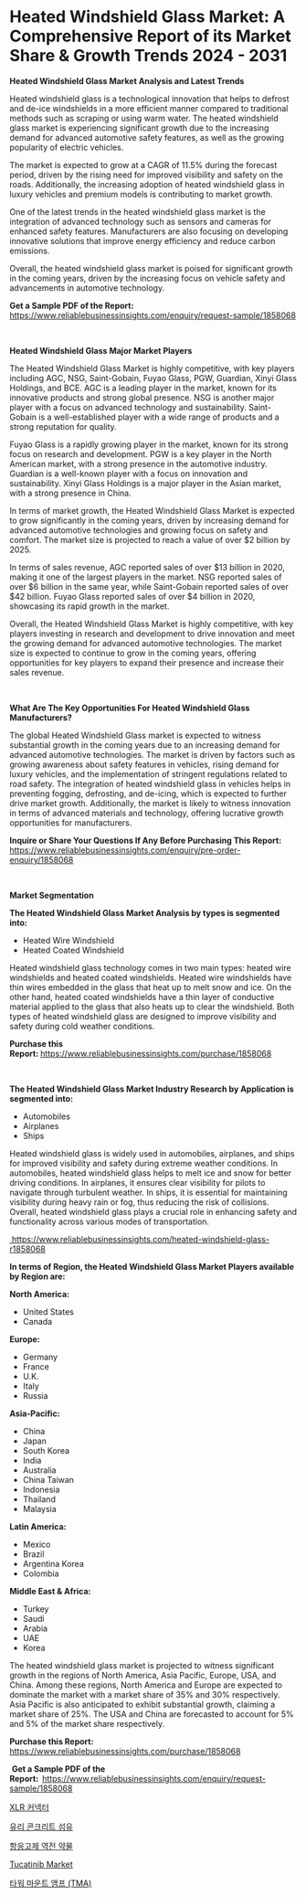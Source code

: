 <p><h1>Heated Windshield Glass Market: A Comprehensive Report of its Market Share & Growth Trends 2024 - 2031</h1></p><p><strong>Heated Windshield Glass Market Analysis and Latest Trends</strong></p>
<p><p>Heated windshield glass is a technological innovation that helps to defrost and de-ice windshields in a more efficient manner compared to traditional methods such as scraping or using warm water. The heated windshield glass market is experiencing significant growth due to the increasing demand for advanced automotive safety features, as well as the growing popularity of electric vehicles.</p><p>The market is expected to grow at a CAGR of 11.5% during the forecast period, driven by the rising need for improved visibility and safety on the roads. Additionally, the increasing adoption of heated windshield glass in luxury vehicles and premium models is contributing to market growth.</p><p>One of the latest trends in the heated windshield glass market is the integration of advanced technology such as sensors and cameras for enhanced safety features. Manufacturers are also focusing on developing innovative solutions that improve energy efficiency and reduce carbon emissions.</p><p>Overall, the heated windshield glass market is poised for significant growth in the coming years, driven by the increasing focus on vehicle safety and advancements in automotive technology.</p></p>
<p><strong>Get a Sample PDF of the Report:&nbsp;</strong> <a href="https://www.reliablebusinessinsights.com/enquiry/request-sample/1858068">https://www.reliablebusinessinsights.com/enquiry/request-sample/1858068</a></p>
<p>&nbsp;</p>
<p><strong>Heated Windshield Glass Major Market Players</strong></p>
<p><p>The Heated Windshield Glass Market is highly competitive, with key players including AGC, NSG, Saint-Gobain, Fuyao Glass, PGW, Guardian, Xinyi Glass Holdings, and BCE. AGC is a leading player in the market, known for its innovative products and strong global presence. NSG is another major player with a focus on advanced technology and sustainability. Saint-Gobain is a well-established player with a wide range of products and a strong reputation for quality.</p><p>Fuyao Glass is a rapidly growing player in the market, known for its strong focus on research and development. PGW is a key player in the North American market, with a strong presence in the automotive industry. Guardian is a well-known player with a focus on innovation and sustainability. Xinyi Glass Holdings is a major player in the Asian market, with a strong presence in China.</p><p>In terms of market growth, the Heated Windshield Glass Market is expected to grow significantly in the coming years, driven by increasing demand for advanced automotive technologies and growing focus on safety and comfort. The market size is projected to reach a value of over $2 billion by 2025.</p><p>In terms of sales revenue, AGC reported sales of over $13 billion in 2020, making it one of the largest players in the market. NSG reported sales of over $6 billion in the same year, while Saint-Gobain reported sales of over $42 billion. Fuyao Glass reported sales of over $4 billion in 2020, showcasing its rapid growth in the market.</p><p>Overall, the Heated Windshield Glass Market is highly competitive, with key players investing in research and development to drive innovation and meet the growing demand for advanced automotive technologies. The market size is expected to continue to grow in the coming years, offering opportunities for key players to expand their presence and increase their sales revenue.</p></p>
<p>&nbsp;</p>
<p><strong>What Are The Key Opportunities For Heated Windshield Glass Manufacturers?</strong></p>
<p><p>The global Heated Windshield Glass market is expected to witness substantial growth in the coming years due to an increasing demand for advanced automotive technologies. The market is driven by factors such as growing awareness about safety features in vehicles, rising demand for luxury vehicles, and the implementation of stringent regulations related to road safety. The integration of heated windshield glass in vehicles helps in preventing fogging, defrosting, and de-icing, which is expected to further drive market growth. Additionally, the market is likely to witness innovation in terms of advanced materials and technology, offering lucrative growth opportunities for manufacturers.</p></p>
<p><strong>Inquire or Share Your Questions If Any Before Purchasing This Report:</strong> <a href="https://www.reliablebusinessinsights.com/enquiry/pre-order-enquiry/1858068">https://www.reliablebusinessinsights.com/enquiry/pre-order-enquiry/1858068</a></p>
<p>&nbsp;</p>
<p><strong>Market Segmentation</strong></p>
<p><strong>The Heated Windshield Glass Market Analysis by types is segmented into:</strong></p>
<p><ul><li>Heated Wire Windshield</li><li>Heated Coated Windshield</li></ul></p>
<p><p>Heated windshield glass technology comes in two main types: heated wire windshields and heated coated windshields. Heated wire windshields have thin wires embedded in the glass that heat up to melt snow and ice. On the other hand, heated coated windshields have a thin layer of conductive material applied to the glass that also heats up to clear the windshield. Both types of heated windshield glass are designed to improve visibility and safety during cold weather conditions.</p></p>
<p><strong>Purchase this Report:&nbsp;</strong><a href="https://www.reliablebusinessinsights.com/purchase/1858068">https://www.reliablebusinessinsights.com/purchase/1858068</a></p>
<p>&nbsp;</p>
<p><strong>The Heated Windshield Glass Market Industry Research by Application is segmented into:</strong></p>
<p><ul><li>Automobiles</li><li>Airplanes</li><li>Ships</li></ul></p>
<p><p>Heated windshield glass is widely used in automobiles, airplanes, and ships for improved visibility and safety during extreme weather conditions. In automobiles, heated windshield glass helps to melt ice and snow for better driving conditions. In airplanes, it ensures clear visibility for pilots to navigate through turbulent weather. In ships, it is essential for maintaining visibility during heavy rain or fog, thus reducing the risk of collisions. Overall, heated windshield glass plays a crucial role in enhancing safety and functionality across various modes of transportation.</p></p>
<p><a href="https://www.reliablebusinessinsights.com/heated-windshield-glass-r1858068">&nbsp;https://www.reliablebusinessinsights.com/heated-windshield-glass-r1858068</a></p>
<p><strong>In terms of Region, the Heated Windshield Glass Market Players available by Region are:</strong></p>
<p>
    <p> <strong> North America: </strong>
        <ul>
            <li>United States</li>
            <li>Canada</li>
        </ul>
        </p> 
    <p> <strong> Europe: </strong>
        <ul>
            <li>Germany</li>
            <li>France</li>
            <li>U.K.</li>
            <li>Italy</li>
            <li>Russia</li>
        </ul>
        </p> 
    <p> <strong> Asia-Pacific: </strong>
        <ul>
            <li>China</li>
            <li>Japan</li>
            <li>South Korea</li>
            <li>India</li>
            <li>Australia</li>
            <li>China Taiwan</li>
            <li>Indonesia</li>
            <li>Thailand</li>
            <li>Malaysia</li>
        </ul>
        </p> 
    <p> <strong> Latin America: </strong>
        <ul>
            <li>Mexico</li>
            <li>Brazil</li>
            <li>Argentina Korea</li>
            <li>Colombia</li>
        </ul>
        </p> 
    <p> <strong> Middle East & Africa: </strong>
        <ul>
            <li>Turkey</li>
            <li>Saudi</li>
            <li>Arabia</li>
            <li>UAE</li>
            <li>Korea</li>
        </ul>
    </p>
    </p>
<p><p>The heated windshield glass market is projected to witness significant growth in the regions of North America, Asia Pacific, Europe, USA, and China. Among these regions, North America and Europe are expected to dominate the market with a market share of 35% and 30% respectively. Asia Pacific is also anticipated to exhibit substantial growth, claiming a market share of 25%. The USA and China are forecasted to account for 5% and 5% of the market share respectively.</p></p>
<p><strong>Purchase this Report: </strong><a href="https://www.reliablebusinessinsights.com/purchase/1858068">https://www.reliablebusinessinsights.com/purchase/1858068</a></p>
<p>&nbsp;<strong>Get a Sample PDF of the Report:&nbsp;&nbsp;</strong><a href="https://www.reliablebusinessinsights.com/enquiry/request-sample/1858068">https://www.reliablebusinessinsights.com/enquiry/request-sample/1858068</a></p>
<p><strong></strong></p>
<p><p><a href="https://medium.com/@ryderpfeffer/xlr-%EC%BB%A4%EB%84%A5%ED%84%B0-%EC%8B%9C%EC%9E%A5-%EA%B7%9C%EB%AA%A8%EB%8A%94-%EC%97%B0%ED%8F%89%EA%B7%A0-%EC%84%B1%EC%9E%A5%EB%A5%A0-cagr-%EC%9D%B4-%EB%A1%9C-%EC%84%B1%EC%9E%A5%ED%95%98%EA%B3%A0-%EC%9E%88%EC%9C%BC%EB%A9%B0-%EC%9D%B4-%EB%B3%B4%EA%B3%A0%EC%84%9C%EB%8A%94-2024%EB%85%84%EB%B6%80%ED%84%B0-2031%EB%85%84%EA%B9%8C%EC%A7%80-%EC%9C%A0%ED%98%95-%EC%9D%91%EC%9A%A9-%ED%94%84%EB%A1%9C%EA%B7%B8%EB%9E%A8-%EC%84%B1%EC%9E%A5-%EB%B0%8F-%EC%98%88%EC%B8%A1%EC%97%90-%EB%8C%80%ED%95%9C-%EB%B6%84%EC%84%9D%EC%9D%84-%EB%8B%A4%EB%A3%B9%EB%8B%88%EB%8B%A4-617bb001ab41">XLR 커넥터</a></p><p><a href="https://github.com/lzrvbyqzftro57/Market-Research-Report-List-2/blob/main/6647435140115.md">유리 콘크리트 섬유</a></p><p><a href="https://github.com/regina00882/Market-Research-Report-List-1/blob/main/2613085140114.md">항응고제 역전 약물</a></p><p><a href="https://github.com/kufem1/Market-Research-Report-List-3/blob/main/tucatinib-market.md">Tucatinib Market</a></p><p><a href="https://medium.com/@staceyhilll80/%ED%83%80%EC%9B%8C-%EC%9E%A5%EC%B0%A9%ED%98%95-%EC%A6%9D%ED%8F%AD%EA%B8%B0-tma-%EC%8B%9C%EC%9E%A5-%EC%A0%84%EB%A7%9D-%EC%99%84%EC%A0%84%ED%95%9C-%EC%82%B0%EC%97%85-%EB%B6%84%EC%84%9D-2024%EB%85%84%EB%B6%80%ED%84%B0-2031%EB%85%84%EA%B9%8C%EC%A7%80-0f75d500f6db">타워 마운트 앰프 (TMA)</a></p></p>